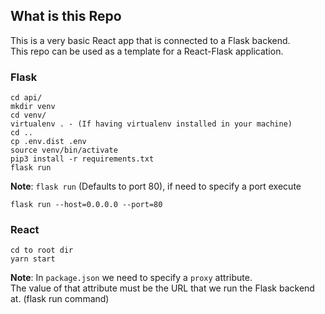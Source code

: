<h2>What is this Repo</h2>
This is a very basic React app that is connected to a Flask backend. <br>
This repo can be used as a template for a React-Flask application.

<h3>Flask</h2>

```
cd api/
mkdir venv
cd venv/
virtualenv . - (If having virtualenv installed in your machine)
cd ..
cp .env.dist .env
source venv/bin/activate
pip3 install -r requirements.txt
flask run
```
<b>Note</b>:
`flask run` (Defaults to port 80), if need to specify a port execute
```
flask run --host=0.0.0.0 --port=80
```


<h3>React</h2>

```
cd to root dir
yarn start
```

<b>Note</b>:
In `package.json` we need to specify a `proxy` attribute.<br>
The value of that attribute must be the URL that we run the Flask backend at. (flask run command)

